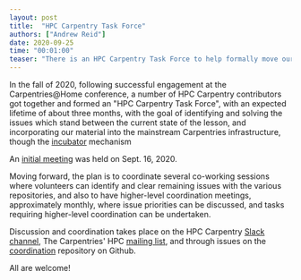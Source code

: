 ```yaml
---
layout: post
title:  "HPC Carpentry Task Force"
authors: ["Andrew Reid"]
date: 2020-09-25
time: "00:01:00" 
teaser: "There is an HPC Carpentry Task Force to help formally move our lessons into the Carpentries."
---
```


In the fall of 2020, following successful engagement at the 
Carpentries@Home conference, a number of HPC Carpentry contributors got 
together and formed an "HPC Carpentry Task Force", with an expected
lifetime of about three months, with the goal of identifying and solving
the issues which stand between the current state of the lesson,
and incorporating our material into the mainstream Carpentries
infrastructure, though the [incubator][1] mechanism

An [initial meeting][2] was held on Sept. 16, 2020.

Moving forward, the plan is to coordinate several co-working
sessions where volunteers can identify and clear remaining
issues with the various repositories, and also to have 
higher-level coordination meetings, approximately monthly,
where issue priorities can be discussed, and tasks requiring
higher-level coordination can be undertaken.

Discussion and coordination takes place on the 
HPC Carpentry [Slack channel][3], The Carpentries' HPC
[mailing list][4], and through issues on the [coordination][5]
repository on Github.

All are welcome!

[1]: https://github.com/carpentries-incubator/proposals
[2]: https://codimd.carpentries.org/ct7yfc_LSseoC8mEmbVEiQ?both
[3]: https://swcarpentry.slack.com
[4]: https://carpentries.topicbox.com/groups/discuss-hpc
[5]: https://github.com/hpc-carpentry/coordination
